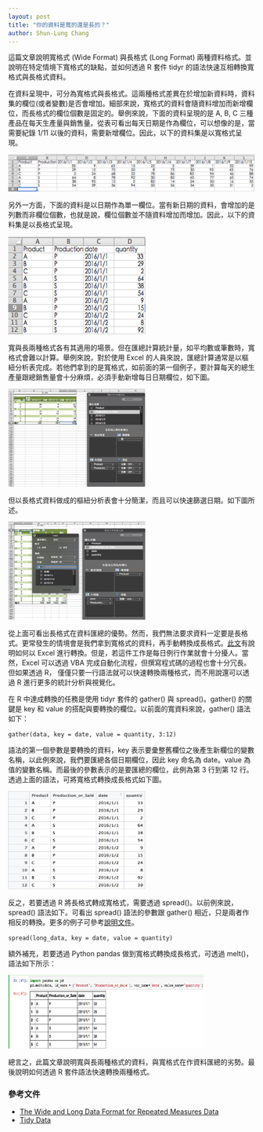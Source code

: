 ```yaml
---
layout: post
title: "你的資料是寬的還是長的？"
author: Shun-Lung Chang
---
```


<p class="message">
這篇文章說明寬格式 (Wide Format) 與長格式 (Long Format) 兩種資料格式。並說明在特定情境下寬格式的缺點，並如何透過 R 套件 tidyr 的語法快速互相轉換寬格式與長格式資料。
</p>

<!--more-->

在資料呈現中，可分為寬格式與長格式。這兩種格式差異在於增加新資料時，資料集的欄位(或者變數)是否會增加。細部來說，寬格式的資料會隨資料增加而新增欄位，而長格式的欄位個數是固定的。舉例來說，下面的資料呈現的是 A, B, C 三種產品在每天生產量與銷售量。從表可看出每天日期是作為欄位，可以想像的是，當需要紀錄 1/11 以後的資料，需要新增欄位。因此，以下的資料集是以寬格式呈現。

![alt text](/images/20160812_wide.png)

另外一方面，下面的資料是以日期作為單一欄位。當有新日期的資料，會增加的是列數而非欄位個數，也就是說，欄位個數並不隨資料增加而增加。因此，以下的資料集是以長格式呈現。

<img src="/images/20160812_long.png" width="280" height="200">

寬與長兩種格式各有其適用的場景。但在匯總計算統計量，如平均數或筆數時，寬格式會難以計算。舉例來說，對於使用 Excel 的人員來說，匯總計算通常是以樞紐分析表完成。若他們拿到的是寬格式，如前面的第一個例子，要計算每天的總生產量跟總銷售量會十分麻煩，必須手動新增每日日期欄位，如下圖。

<img src="/images/20160812_wide_pivot.png" width="280" height="200">

但以長格式資料做成的樞紐分析表會十分簡潔，而且可以快速篩選日期。如下圖所述。

<img src="/images/20160812_long_pivot.png" width="280" height="200">

從上面可看出長格式在資料匯總的優勢。然而，我們無法要求資料一定要是長格式。更常發生的情境會是我們拿到寬格式的資料，再手動轉換成長格式。[此文](http://www.listendata.com/2015/02/excel-formula-convert-data-from-wide-to.html)有說明如何以 Excel 進行轉換。但是，若這件工作是每日例行作業就會十分擾人。當然，Excel 可以透過 VBA 完成自動化流程，但撰寫程式碼的過程也會十分冗長。但如果透過 R， 僅僅只要一行語法就可以快速轉換兩種格式，而不用說還可以透過 R 進行更多的統計分析與視覺化。

在 R 中達成轉換的任務是使用 tidyr 套件的 gather() 與 spread()。gather() 的關鍵是 key 和 value 的搭配與要轉換的欄位。以前面的寬資料來說，gather() 語法如下：

```
gather(data, key = date, value = quantity, 3:12)
```

語法的第一個參數是要轉換的資料，key 表示要彙整舊欄位之後產生新欄位的變數名稱，以此例來說，我們要匯總各個日期欄位，因此 key 命名為 date。value 為值的變數名稱。而最後的參數表示的是要匯總的欄位，此例為第 3 行到第 12 行。透過上面的語法，可將寬格式轉換成長格式如下圖。

<img src="/images/20160812_long_in_rstudio.png" width="280" height="200">

反之，若要透過 R 將長格式轉成寬格式，需要透過 spread()。以前例來說，spread() 語法如下。可看出 spread() 語法的參數跟 gather() 相近，只是兩者作相反的轉換。更多的例子可參考[說明文件](https://cran.r-project.org/web/packages/tidyr/tidyr.pdf)。

```
spread(long_data, key = date, value = quantity)
```

額外補充，若要透過 Python pandas 做到寬格式轉換成長格式，可透過 melt()， 語法如下所示：

<img src="/images/20160812_wide_to_long_pandas.png" width="400" height="150">

總言之，此篇文章說明寬與長兩種格式的資料，與寬格式在作資料匯總的劣勢。最後說明如何透過 R 套件語法快速轉換兩種格式。

### 參考文件

- [The Wide and Long Data Format for Repeated Measures Data](http://www.theanalysisfactor.com/wide-and-long-data/)
- [Tidy Data](https://ramnathv.github.io/pycon2014-r/explore/tidy.html)
